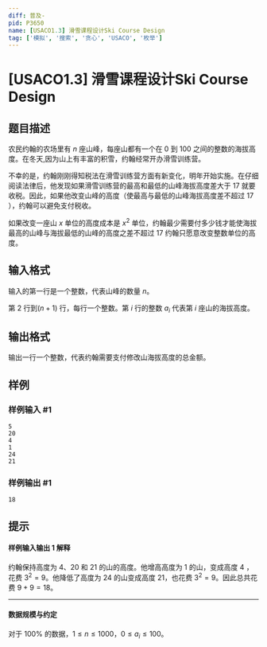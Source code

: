 ```yaml
---
diff: 普及-
pid: P3650
name: [USACO1.3] 滑雪课程设计Ski Course Design
tag: ['模拟', '搜索', '贪心', 'USACO', '枚举']
---
```

# [USACO1.3] 滑雪课程设计Ski Course Design
## 题目描述

农民约翰的农场里有 $n$ 座山峰，每座山都有一个在 $0$ 到 $100$ 之间的整数的海拔高度。在冬天,因为山上有丰富的积雪，约翰经常开办滑雪训练营。

不幸的是，约翰刚刚得知税法在滑雪训练营方面有新变化，明年开始实施。在仔细阅读法律后，他发现如果滑雪训练营的最高和最低的山峰海拔高度差大于 $17$ 就要收税。因此，如果他改变山峰的高度（使最高与最低的山峰海拔高度差不超过 $17$ ），约翰可以避免支付税收。

如果改变一座山 $x$ 单位的高度成本是 $x^2$ 单位，约翰最少需要付多少钱才能使海拔最高的山峰与海拔最低的山峰的高度之差不超过 $17$ 约翰只愿意改变整数单位的高度。
## 输入格式

输入的第一行是一个整数，代表山峰的数量 $n$。

第 $2$ 行到$(n + 1)$ 行，每行一个整数。第 $i$ 行的整数 $a_i$ 代表第 $i$ 座山的海拔高度。

## 输出格式

输出一行一个整数，代表约翰需要支付修改山海拔高度的总金额。
## 样例

### 样例输入 #1
```
5
20
4
1
24
21
```
### 样例输出 #1
```
18
```
## 提示

#### 样例输入输出 1 解释

约翰保持高度为 $4$、$20$ 和 $21$ 的山的高度。他增高高度为 $1$ 的山，变成高度 $4$ ，花费 $3^2 = 9$。他降低了高度为 $24$ 的山变成高度 $21$，也花费 $3 ^ 2 = 9$。因此总共花费 $9 + 9 = 18$。

---

#### 数据规模与约定

对于 $100\%$ 的数据，$1 \le n \le 1000$，$0 \leq a_i \leq 100$。

